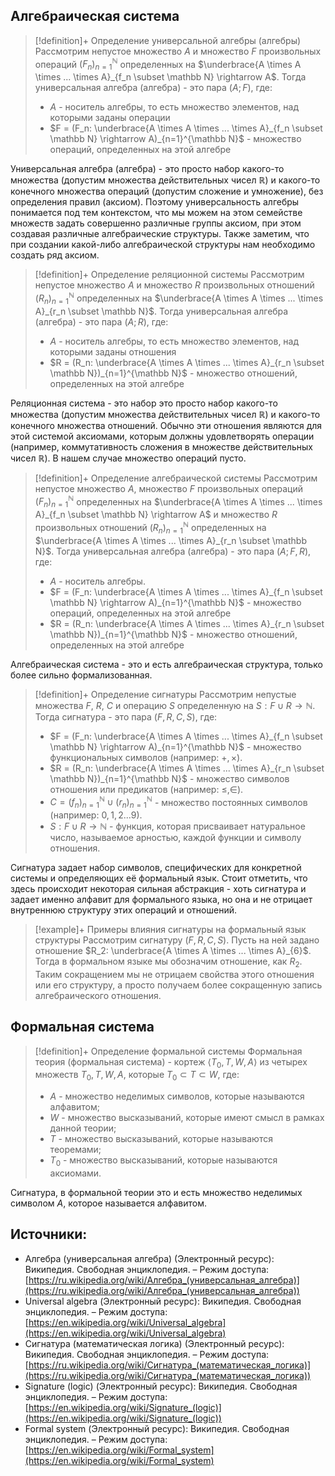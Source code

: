 ## Алгебраическая система
> [!definition]+ Определение универсальной алгебры (алгебры)
> Рассмотрим непустое множество $A$ и множество $F$ произвольных операций $(F_n)_{n=1}^{\mathbb N}$ определенных на $\underbrace{A \times A \times ... \times A}_{f_n \subset \mathbb N} \rightarrow A$. Тогда универсальная алгебра (алгебра) - это пара $(A; F)$, где:
> * $A$ - носитель алгебры, то есть множество элементов, над которыми заданы операции
> * $F = (F_n: \underbrace{A \times A \times ... \times A}_{f_n \subset \mathbb N} \rightarrow A)_{n=1}^{\mathbb N}$ - множество операций, определенных на этой алгебре

Универсальная алгебра (алгебра) - это просто набор какого-то множества (допустим множества действительных чисел $\mathbb R$) и какого-то конечного множества операций (допустим сложение и умножение), без определения правил (аксиом). Поэтому универсальность алгебры понимается под тем контекстом, что мы можем на этом семействе множеств задать совершенно различные группы аксиом, при этом создавая различные алгебраические структуры. Также заметим, что при создании какой-либо алгебраической структуры нам необходимо создать ряд аксиом. 

> [!definition]+ Определение реляционной системы
> Рассмотрим непустое множество $A$ и множество $R$ произвольных отношений $(R_n)_{n=1}^{\mathbb N}$ определенных на $\underbrace{A \times A \times ... \times A}_{r_n \subset \mathbb N}$. Тогда универсальная алгебра (алгебра) - это пара $(A; R)$, где:
> * $A$ - носитель алгебры, то есть множество элементов, над которыми заданы отношения
> * $R = (R_n: \underbrace{A \times A \times ... \times A}_{r_n \subset \mathbb N})_{n=1}^{\mathbb N}$ - множество отношений, определенных на этой алгебре

Реляционная система - это набор это просто набор какого-то множества (допустим множества действительных чисел $\mathbb R$) и какого-то конечного множества отношений. Обычно эти отношения являются для этой системой аксиомами, которым должны удовлетворять операции (например, коммутативность сложения в множестве действительных чисел $\mathbb R$). В нашем случае множество операций пусто. 

> [!definition]+ Определение алгебраической системы
> Рассмотрим непустое множество $A$, множество $F$ произвольных операций $(F_n)_{n=1}^{\mathbb N}$ определенных на $\underbrace{A \times A \times ... \times A}_{f_n \subset \mathbb N} \rightarrow A$ и множество $R$ произвольных отношений $(R_n)_{n=1}^{\mathbb N}$ определенных на $\underbrace{A \times A \times ... \times A}_{r_n \subset \mathbb N}$. Тогда универсальная алгебра (алгебра) - это пара $( A; F, R)$, где:
> * $A$ - носитель алгебры.
> * $F = (F_n: \underbrace{A \times A \times ... \times A}_{f_n \subset \mathbb N} \rightarrow A)_{n=1}^{\mathbb N}$ - множество операций, определенных на этой алгебре
> * $R = (R_n: \underbrace{A \times A \times ... \times A}_{r_n \subset \mathbb N})_{n=1}^{\mathbb N}$ - множество отношений, определенных на этой алгебре

Алгебраическая система - это и есть алгебраическая структура, только более сильно формализованная. 

> [!definition]+ Определение сигнатуры
> Рассмотрим непустые множества $F$, $R$, $C$ и операцию $S$ определенную на $S : F \cup R \to \mathbb N$. Тогда сигнатура - это пара $(F, R, C, S)$, где: 
> * $F = (F_n: \underbrace{A \times A \times ... \times A}_{f_n \subset \mathbb N} \rightarrow A)_{n=1}^{\mathbb N}$ - множество функциональных символов (например: $+, \times$). 
> * $R = (R_n: \underbrace{A \times A \times ... \times A}_{r_n \subset \mathbb N})_{n=1}^{\mathbb N}$ - множество символов отношения или предикатов (например: $\leq, \in$).
> * $C = (f_n)_{n=1}^{\mathbb N} \cup (r_n)_{n=1}^{\mathbb N}$ - множество постоянных символов (например: $0, 1, 2 ... 9$).
> * $S: F \cup R \to \mathbb N$ - функция, которая присваивает натуральное число, называемое арностью, каждой функции и символу отношения.  

Сигнатура задает набор символов, специфических для конкретной системы и определяющих её формальный язык. Стоит отметить, что здесь происходит некоторая сильная абстракция - хоть сигнатура и задает именно алфавит для формального языка, но она и не отрицает внутреннюю структуру этих операций и отношений. 

> [!example]+ Примеры влияния сигнатуры на формальный язык структуры
> Рассмотрим сигнатуру $(F, R, C, S)$. Пусть на ней задано отношение $R_2: \underbrace{A \times A \times ... \times A}_{6}$. Тогда в формальном языке мы обозначим отношение, как $R_2$. Таким сокращением мы не отрицаем свойства этого отношения или его структуру, а просто получаем более сокращенную запись алгебраического отношения.

## Формальная система

> [!definition]+ Определение формальной системы
> Формальная теория (формальная система) - кортеж $\langle T_0, T, W, A\rangle$ из четырех множеств $T_0, T, W, A$, которые $T_0 \subset T \subset W$, где:  
> * $A$ - множество неделимых символов, которые называются алфавитом;  
> * $W$ - множество высказываний, которые имеют смысл в рамках данной теории;  
> * $T$ - множество высказываний, которые называются теоремами;  
> * $T_0$ - множество высказываний, которые называются аксиомами.

Сигнатура, в формальной теории это и есть множество неделимых символом $A$, которое называется алфавитом. 

## Источники:
* Алгебра (универсальная алгебра) (Электронный ресурс): Википедия. Свободная энциклопедия. – Режим доступа: [https://ru.wikipedia.org/wiki/Алгебра_(универсальная_алгебра)](https://ru.wikipedia.org/wiki/Алгебра_(универсальная_алгебра))
* Universal algebra (Электронный ресурс): Википедия. Свободная энциклопедия. – Режим доступа: [https://en.wikipedia.org/wiki/Universal_algebra](https://en.wikipedia.org/wiki/Universal_algebra)
* Сигнатура (математическая логика) (Электронный ресурс): Википедия. Свободная энциклопедия. – Режим доступа: [https://ru.wikipedia.org/wiki/Сигнатура_(математическая_логика)](https://ru.wikipedia.org/wiki/Сигнатура_(математическая_логика))
* Signature (logic) (Электронный ресурс): Википедия. Свободная энциклопедия. – Режим доступа: [https://en.wikipedia.org/wiki/Signature_(logic)](https://en.wikipedia.org/wiki/Signature_(logic))
* Formal system (Электронный ресурс): Википедия. Свободная энциклопедия. – Режим доступа: [https://en.wikipedia.org/wiki/Formal_system](https://en.wikipedia.org/wiki/Formal_system)